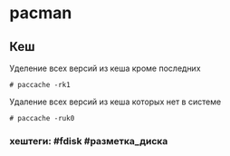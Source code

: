 # pacman

## Кеш

Уделение всех версий из кеша кроме последних
~~~~
# paccache -rk1
~~~~

Удаление всех версий из кеша которых нет в системе
~~~~
# paccache -ruk0
~~~~

### хештеги:  #fdisk #разметка_диска